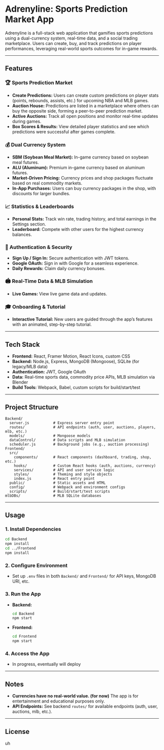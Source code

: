 
# Adrenyline: Sports Prediction Market App

Adrenyline is a full-stack web application that gamifies sports predictions using a dual-currency system, real-time data, and a social trading marketplace. Users can create, buy, and track predictions on player performances, leveraging real-world sports outcomes for in-game rewards.

---

## Features

### 🏆 Sports Prediction Market
- **Create Predictions:** Users can create custom predictions on player stats (points, rebounds, assists, etc.) for upcoming NBA and MLB games.
- **Auction House:** Predictions are listed in a marketplace where others can buy the opposite side, forming a peer-to-peer prediction market.
- **Active Auctions:** Track all open positions and monitor real-time updates during games.
- **Box Scores & Results:** View detailed player statistics and see which predictions were successful after games complete.

### 💰 Dual Currency System
- **SBM (Soybean Meal Market):** In-game currency based on soybean meal futures.
- **ALU (Aluminum):** Premium in-game currency based on aluminum futures.
- **Market-Driven Pricing:** Currency prices and shop packages fluctuate based on real commodity markets.
- **In-App Purchases:** Users can buy currency packages in the shop, with discounts for larger bundles.

### 📈 Statistics & Leaderboards
- **Personal Stats:** Track win rate, trading history, and total earnings in the Settings section.
- **Leaderboard:** Compete with other users for the highest currency balances.

### 👤 Authentication & Security
- **Sign Up / Sign In:** Secure authentication with JWT tokens.
- **Google OAuth:** Sign in with Google for a seamless experience.
- **Daily Rewards:** Claim daily currency bonuses.

### 🏟️ Real-Time Data & MLB Simulation
- **Live Games:** View live game data and updates.

### 🎓 Onboarding & Tutorial
- **Interactive Tutorial:** New users are guided through the app’s features with an animated, step-by-step tutorial.

---

## Tech Stack

- **Frontend:** React, Framer Motion, React Icons, custom CSS
- **Backend:** Node.js, Express, MongoDB (Mongoose), SQLite (for legacy/MLB data)
- **Authentication:** JWT, Google OAuth
- **Data:** Real-time sports data, commodity price APIs, MLB simulation via Blender
- **Build Tools:** Webpack, Babel, custom scripts for build/start/test

---

## Project Structure

```
Backend/
  server.js           # Express server entry point
  routes/             # API endpoints (auth, user, auctions, players, mlb, etc.)
  models/             # Mongoose models
  dataControl/        # Data scripts and MLB simulation
  scheduler.js        # Background jobs (e.g., auction processing)
Frontend/
  src/
    components/       # React components (dashboard, trading, shop, etc.)
    hooks/            # Custom React hooks (auth, auctions, currency)
    services/         # API and user service logic
    styles/           # Theming and style objects
    index.js          # React entry point
  public/             # Static assets and HTML
  config/             # Webpack and environment configs
  scripts/            # Build/start/test scripts
mlbDBs/               # MLB SQLite databases
```

---

## Usage

### 1. **Install Dependencies**
```sh
cd Backend
npm install
cd ../Frontend
npm install
```

### 2. **Configure Environment**
- Set up `.env` files in both `Backend/` and `Frontend/` for API keys, MongoDB URI, etc.

### 3. **Run the App**
- **Backend:**  
  ```sh
  cd Backend
  npm start
  ```
- **Frontend:**  
  ```sh
  cd Frontend
  npm start
  ```

### 4. **Access the App**
- In progress, eventually will deploy

---

## Notes

- **Currencies have no real-world value. (for now)** The app is for entertainment and educational purposes only.
- **API Endpoints:** See backend `routes/` for available endpoints (auth, user, auctions, mlb, etc.).

---

## License

uh
